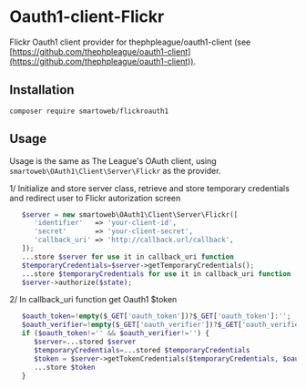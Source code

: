 # Oauth1-client-Flickr
 Flickr Oauth1 client provider for thephpleague/oauth1-client (see [https://github.com/thephpleague/oauth1-client](https://github.com/thephpleague/oauth1-client)).
 
## Installation

```
composer require smartoweb/flickroauth1
```

## Usage

Usage is the same as The League's OAuth client, using `smartoweb\OAuth1\Client\Server\Flickr` as the provider.

1/ Initialize and store server class, retrieve and store temporary credentials and redirect user to Flickr autorization screen

```php
   $server = new smartoweb\OAuth1\Client\Server\Flickr([
      'identifier'   => 'your-client-id',
      'secret'       => 'your-client-secret',
      'callback_uri' => 'http://callback.url/callback',
   ]);
   ...store $server for use it in callback_uri function
   $temporaryCredentials=$server->getTemporaryCredentials();
   ...store $temporaryCredentials for use it in callback_uri function
   $server->authorize($state);
```
 
2/ In callback_uri function get Oauth1 $token
```php
   $oauth_token=!empty($_GET['oauth_token'])?$_GET['oauth_token']:'';
   $oauth_verifier=!empty($_GET['oauth_verifier'])?$_GET['oauth_verifier']:'';
   if ($oauth_token!='' && $oauth_verifier!='') {
      $server=...stored $server
      $temporaryCredentials=...stored $temporaryCredentials
      $token = $server->getTokenCredentials($temporaryCredentials, $oauth_token, $oauth_verifier);
      ...store $token  
   }
```

